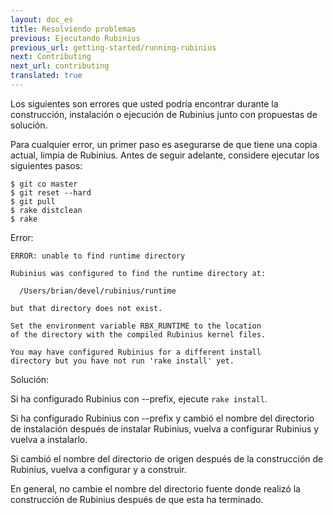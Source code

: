```yaml
---
layout: doc_es
title: Resolviendo problemas
previous: Ejecutando Rubinius
previous_url: getting-started/running-rubinius
next: Contributing
next_url: contributing
translated: true
---
```


Los siguientes son errores que usted podría encontrar durante la
construcción, instalación o ejecución de Rubinius junto con propuestas de
solución.

Para cualquier error, un primer paso es asegurarse de que tiene una
copia actual, limpia de Rubinius. Antes de seguir adelante, considere ejecutar los
siguientes pasos:


    $ git co master
    $ git reset --hard
    $ git pull
    $ rake distclean
    $ rake


Error:

    ERROR: unable to find runtime directory

    Rubinius was configured to find the runtime directory at:

      /Users/brian/devel/rubinius/runtime

    but that directory does not exist.

    Set the environment variable RBX_RUNTIME to the location
    of the directory with the compiled Rubinius kernel files.

    You may have configured Rubinius for a different install
    directory but you have not run 'rake install' yet.

Solución:

  Si ha configurado Rubinius con --prefix, ejecute `rake install`.

  Si ha configurado Rubinius con --prefix y cambió el nombre del directorio de
  instalación después de instalar Rubinius, vuelva a configurar Rubinius y
  vuelva a instalarlo.

  Si cambió el nombre del directorio de origen después de la
  construcción de Rubinius, vuelva a configurar y a construir.

  En general, no cambie el nombre del directorio fuente donde realizó
  la construcción de Rubinius después de que esta ha terminado.
